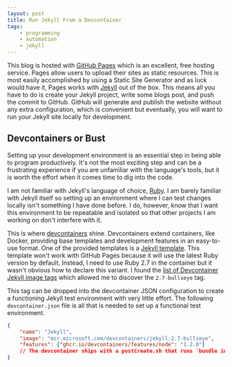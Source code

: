 ```yaml
---
layout: post
title: Run Jekyll From a Devcontainer
tags:
    - programming
    - automation
    - jekyll
---
```


This blog is hosted with [GitHub Pages](https://pages.github.com/) which is an excellent, free hosting service.
Pages allow users to upload their sites as static resources.  This is most easily accomplished by using a
Static Site Generator and as luck would have it, Pages works with [Jekyll](https://jekyllrb.com/) out of the box.
This means all you have to do is create your Jekyll project, write some blogs post, and push the commit to GitHub.
GitHub will generate and publish the website without any extra configuration, which is convenient but eventually, 
you will want to run your Jekyll site locally for development.

## Devcontainers or Bust

Setting up your development environment is an essential step in being able to program productively.  It's not
the most exciting step and can be a frustrating experience if you are unfamiliar with the language's tools, but
it is worth the effort when it comes time to dig into the code.  

I am not familiar with Jekyll's language of choice, [Ruby](https://www.ruby-lang.org).  I am barely
familiar with Jekyll itself so setting up an environment where I can test changes locally isn't something
I have done before.  I do, however, know that I want this environment to be repeatable and isolated so that
other projects I am working on don't interfere with it.  

This is where [devcontainers](containers.dev) shine. Devcontainers extend containers, like Docker, providing
base templates and development features in an easy-to-use format.  One of the provided templates is a
[Jekyll template](https://github.com/devcontainers/templates/tree/main/src/jekyll). This template won't work
with GitHub Pages because it will use the latest Ruby version by default.  Instead, I need to use
Ruby 2.7 in the container but it wasn't obvious how to declare this variant.  I found the
[list of Devcontainer Jekyll image tags](https://mcr.microsoft.com/v2/devcontainers/jekyll/tags/list)
which allowed me to discover the `2.7-bullseye` tag.

This tag can be dropped into the devcontainer JSON configuration to create a functioning Jekyll test environment
with very little effort.  The following `devcontainer.json` file is all that is needed to set up a functional
test environment.

```json
{
	"name": "Jekyll",
	"image": "mcr.microsoft.com/devcontainers/jekyll:2.7-bullseye",
	"features": {"ghcr.io/devcontainers/features/node": "1.2.0"}
	// The devcontainer ships with a postCreate.sh that runs `bundle install`
}
```